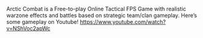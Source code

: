 Arctic Combat is a Free-to-play Online Tactical FPS Game with realistic warzone effects and battles based on strategic team/clan gameplay.
Here’s some gameplay on Youtube!
https://www.youtube.com/watch?v=NShVoc2apWc
